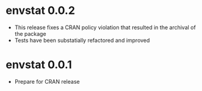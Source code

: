 # envstat 0.0.2

* This release fixes a CRAN policy violation that resulted in the archival of the package
* Tests have been substatially refactored and improved

# envstat 0.0.1

* Prepare for CRAN release
